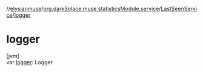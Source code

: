 //[elysianmuse](../../../index.md)/[org.darkSolace.muse.statisticsModule.service](../index.md)/[LastSeenService](index.md)/[logger](logger.md)

# logger

[jvm]\
var [logger](logger.md): Logger
